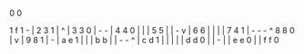 0 0

1 f       1
    -     |
2 3 1     |
    ^     |
3 3 0     |
    - -   |
4 4   0   |
      |   |
5 5   |   |
    - v   |
6 6   |   |
      |   |
7 4   1   |
    - - - ^
8 8 0     |
    v     |
9 8 1     |
    -     |
a e     1 |
        | |
b b     | |
    - - ^ |
c d	1   | |
    |   | |
d d 0   | |
    -   | |
e e     0 |
          |
f f       0
